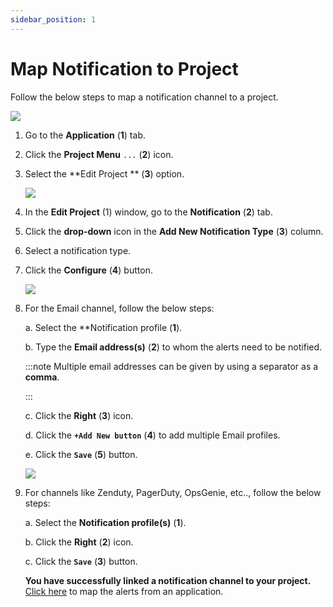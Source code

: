 ```yaml
---
sidebar_position: 1
---
```

# Map Notification to Project

Follow the below steps to map a notification channel to a project.

<img src="/img/notifications/images/Notification_1.png" /><br />

1. Go to the **Application** (**1**) tab.

2. Click the **Project Menu**  `...` (**2**) icon.

3. Select the  **Edit Project ** (**3**) option.

   <img src="/img/notifications/images/Notification_2.png" /><br />

4. In the **Edit Project** (1) window, go to the **Notification** (**2**) tab.

5. Click the **drop-down** icon in the **Add New Notification Type** (**3**) column.

6. Select a notification type.

7. Click the **Configure** (**4**) button.

   <img src="/img/notifications/images/Image_9.png" /><br /> 

8. For the Email channel, follow the below steps:

   a. Select the **Notification profile (**1**).

   b. Type the **Email address(s)** (**2**) to whom the alerts need to be notified.

   :::note
      Multiple email addresses can be given by using a separator as a **comma**.

   :::

   
   c. Click the **Right** (**3**) icon.

   d. Click the **`+Add New button`**  (**4**) to add multiple Email profiles.

   e. Click the **`Save`** (**5**) button.

   <img src="/img/notifications/images/Image_10.png" /><br /> 

9. For channels like Zenduty, PagerDuty, OpsGenie, etc.., follow the below steps:

   a. Select the **Notification profile(s)** (**1**).

   b. Click the **Right**  (**2**) icon.

   c. Click the **`Save`** (**3**) button.

   **You have successfully linked a notification channel to your project.** 
    [Click here](/docs/Alerts_notifications/notifications/Map_Notification_Alerts/alert_mapping) to map the alerts from an application.
